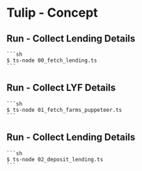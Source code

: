 # Tulip - Concept

## Run - Collect Lending Details
    ```sh
    $ ts-node 00_fetch_lending.ts
    ```

## Run - Collect LYF Details
    ```sh
    $ ts-node 01_fetch_farms_puppeteer.ts
    ```
    
## Run - Collect Lending Details
    ```sh
    $ ts-node 02_deposit_lending.ts
    ```

    